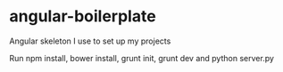 # angular-boilerplate
Angular skeleton I use to set up my projects

Run npm install, bower install, grunt init, grunt dev and python server.py
